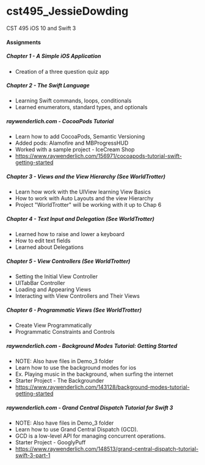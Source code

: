 # cst495_JessieDowding
CST 495 iOS 10 and Swift 3

#### Assignments
##### Chapter 1 - A Simple iOS Application
* Creation of a three question quiz app

##### Chapter 2 - The Swift Language 
* Learning Swift commands, loops, conditionals
* Learned enumerators, standard types, and optionals

##### raywenderlich.com - CocoaPods Tutorial 
* Learn how to add CocoaPods, Semantic Versioning
* Added pods: Alamofire and MBProgressHUD
* Worked with a sample project - IceCream Shop
* https://www.raywenderlich.com/156971/cocoapods-tutorial-swift-getting-started

##### Chapter 3 - Views and the View Hierarchy (See WorldTrotter)
* Learn how work with the UIView learning View Basics
* How to work with Auto Layouts and the view Hierarchy
* Project "WorldTrotter" will be working with it up to Chap 6

##### Chapter 4 - Text Input and Delegation (See WorldTrotter)
* Learned how to raise and lower a keyboard
* How to edit text fields
* Learned about Delegations

##### Chapter 5 - View Controllers (See WorldTrotter)
* Setting the Initial View Controller
* UITabBar Controller
* Loading and Appearing Views
* Interacting with View Controllers and Their Views

##### Chapter 6 - Programmatic Views (See WorldTrotter)
* Create View Programmatically
* Programmatic Constraints and Controls

##### raywenderlich.com - Background Modes Tutorial: Getting Started
* NOTE: Also have files in Demo_3 folder
* Learn how to use the background modes for ios
* Ex. Playing music in the background, when surfing the internet
* Starter Project - The Backgrounder
* https://www.raywenderlich.com/143128/background-modes-tutorial-getting-started

##### raywenderlich.com - Grand Central Dispatch Tutorial for Swift 3
* NOTE: Also have files in Demo_3 folder
* Learn how to use Grand Central Dispatch (GCD).
* GCD is a low-level API for managing concurrent operations. 
* Starter Project - GooglyPuff
* https://www.raywenderlich.com/148513/grand-central-dispatch-tutorial-swift-3-part-1
